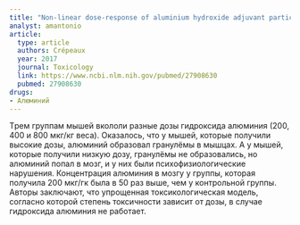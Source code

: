 ```yaml
---
title: "Non-linear dose-response of aluminium hydroxide adjuvant particles: Selective low dose neurotoxicity"
analyst: amantonio
article:
  type: article
  authors: Crépeaux
  year: 2017
  journal: Toxicology
  link: https://www.ncbi.nlm.nih.gov/pubmed/27908630
  pubmed: 27908630
drugs:
- Алюминий
---
```


Tрем группам мышей вкололи разные дозы гидроксида алюминия (200, 400 и 800 мкг/кг веса). Оказалось, что у мышей, которые получили высокие дозы, алюминий образовал гранулёмы в мышцах. А у мышей, которые получили низкую дозу, гранулёмы не образовались, но алюминий попал в мозг, и у них были психофизиологические нарушения. Концентрация алюминия в мозгу у группы, которая получила 200 мкг/гк была в 50 раз выше, чем у контрольной группы.
Авторы заключают, что упрощенная токсикологическая модель, согласно которой степень токсичности зависит от дозы, в случае гидроксида алюминия не работает.
